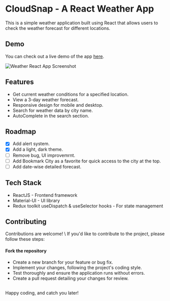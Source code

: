 
# CloudSnap - A React Weather App

This is a simple weather application built using React that allows users to check the weather forecast for different locations.


## Demo

You can check out a live demo of the app [here](#your-demo-url).

![Weather React App Screenshot](/screenshot.png)


## Features
- Get current weather conditions for a specified location.
- View a 3-day  weather forecast.
- Responsive design for mobile and desktop.
- Search for weather data by city name.
- AutoComplete in the search section.

## Roadmap
- [x]  Add alert system.
- [x]  Add a light, dark theme.
- [ ]  Remove bug, UI improvemrnt.
- [ ]  Add Bookmark City as a favorite for quick access to the city at the top.
- [ ]  Add date-wise detailed forecast.

## Tech Stack

- ReactJS - Frontend framework
- Material-UI  - UI library
- Redux toolkit useDispatch & useSelector hooks - For state management


## Contributing

Contributions are welcome! \ 
If you'd like to contribute to the project, please follow these steps:

#### Fork the repository
- Create a new branch for your feature or bug fix.
- Implement your changes, following the project's coding style.
- Test thoroughly and ensure the application runs without errors.
- Create a pull request detailing your changes for review.



## 
Happy coding, and catch you later!
